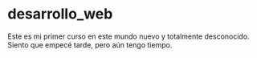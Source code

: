 # desarrollo_web

Este es mi primer curso en este mundo nuevo y totalmente desconocido.
Siento que empecé tarde, pero aún tengo tiempo.
